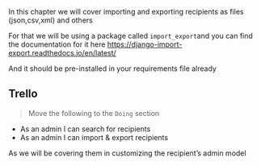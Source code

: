 In this chapter we will cover importing and exporting recipients as files (json,csv,xml) and others

For that we will be using a package called `import_export`and you can find the documentation for it here https://django-import-export.readthedocs.io/en/latest/

And it should be pre-installed in your requirements file already

## Trello

> Move the following to the `Doing` section

- As an admin I can search for recipients
- As an admin I can import & export recipients

As we will be covering them in customizing the recipient’s admin model
